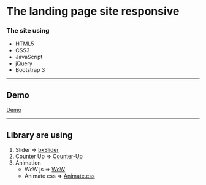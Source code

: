 # The landing page site responsive 
### The site using
* HTML5
* CSS3
* JavaScript
* jQuery
* Bootstrap 3

---

## Demo

[Demo](http://google.com)

---

## Library are using

1. Slider => [bxSlider](https://bxslider.com/)
2. Counter Up => [Counter-Up](https://github.com/bfintal/Counter-Up)
3. Animation 
    * WoW js => [WoW](https://wowjs.uk/)
    * Animate css => [Animate.css](https://daneden.github.io/animate.css/)